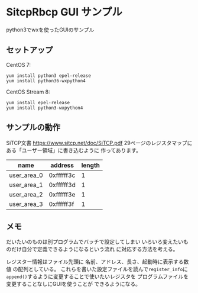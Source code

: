 # SitcpRbcp GUI サンプル

python3でwxを使ったGUIのサンプル

## セットアップ

CentOS 7:
```
yum install python3 epel-release
yum install python36-wxpython4
```

CentOS Stream 8:
```
yum install epel-release
yum install python3-wxpython4
```

## サンプルの動作

SiTCP文書
https://www.sitcp.net/doc/SiTCP.pdf
29ページのレジスタマップにある「ユーザー領域」に書き込むように
作ってあります。

|     name    |  address   | length |
|-------------|------------|---|
| user_area_0 | 0xffffff3c | 1 |
| user_area_1 | 0xffffff3d | 1 |
| user_area_2 | 0xffffff3e | 1 |
| user_area_3 | 0xffffff3f | 1 |

## メモ

だいたいのものは別プログラムでバッチで設定してしまい
いろいろ変えたいものだけ自分で定義できるようになるという流れ
に対応する方法を考える。

レジスター情報はファイル先頭に
名前、アドレス、長さ、起動時に表示する数値
の配列としている。
これらを書いた設定ファイルを読んで``register_info``に
``append()``するように変更することで使いたいレジスタを
プログラムファイルを変更することなしにGUIを使うことが
できるようになる。
